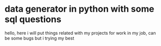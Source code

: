 # data generator in python with some sql questions 
hello, here i will put things related with my projects for work 
in my job, can be some bugs but i trying my best
